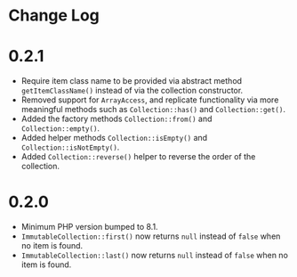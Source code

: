 Change Log
=====

# 0.2.1
- Require item class name to be provided via abstract method `getItemClassName()` instead of via the collection constructor.
- Removed support for `ArrayAccess`, and replicate functionality via more meaningful methods such as `Collection::has()` and `Collection::get()`.
- Added the factory methods `Collection::from()` and `Collection::empty()`.
- Added helper methods `Collection::isEmpty()` and `Collection::isNotEmpty()`.
- Added `Collection::reverse()` helper to reverse the order of the collection.

# 0.2.0
- Minimum PHP version bumped to 8.1.
- `ImmutableCollection::first()` now returns `null` instead of `false` when no item is found.
- `ImmutableCollection::last()` now returns `null` instead of `false` when no item is found.
